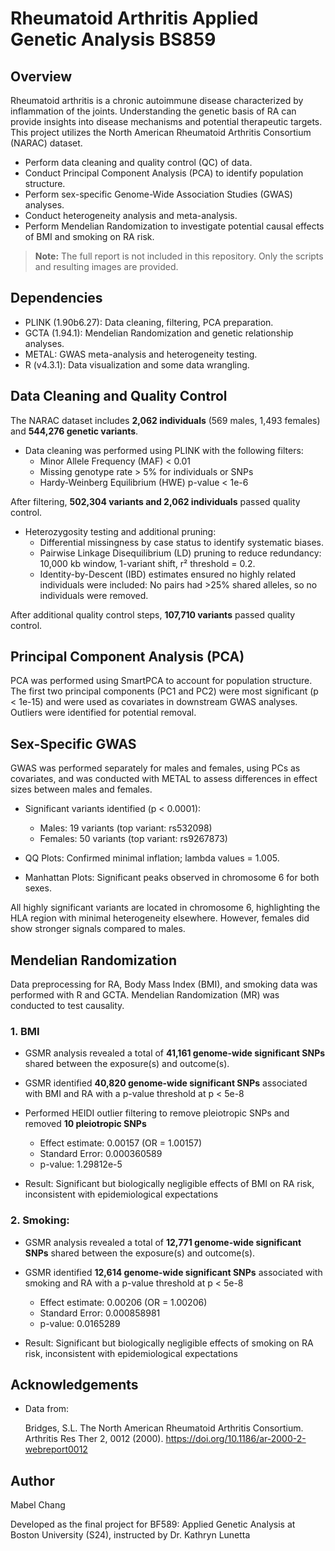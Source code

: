 # Rheumatoid Arthritis Applied Genetic Analysis BS859
## Overview
Rheumatoid arthritis is a chronic autoimmune disease characterized by inflammation of the joints. Understanding the genetic basis of RA can provide insights into disease mechanisms and potential therapeutic targets. This project utilizes the North American Rheumatoid Arthritis Consortium (NARAC) dataset.

* Perform data cleaning and quality control (QC) of data.
* Conduct Principal Component Analysis (PCA) to identify population structure.
* Perform sex-specific Genome-Wide Association Studies (GWAS) analyses.
* Conduct heterogeneity analysis and meta-analysis.
* Perform Mendelian Randomization to investigate potential causal effects of BMI and smoking on RA risk.

> **Note:** The full report is not included in this repository. Only the scripts and resulting images are provided.

## Dependencies
* PLINK (1.90b6.27): Data cleaning, filtering, PCA preparation.
* GCTA (1.94.1): Mendelian Randomization and genetic relationship analyses.
* METAL: GWAS meta-analysis and heterogeneity testing.
* R (v4.3.1): Data visualization and some data wrangling.

## Data Cleaning and Quality Control
The NARAC dataset includes **2,062 individuals** (569 males, 1,493 females) and **544,276 genetic variants**. 

* Data cleaning was performed using PLINK with the following filters:
  * Minor Allele Frequency (MAF) < 0.01  
  * Missing genotype rate > 5% for individuals or SNPs  
  * Hardy-Weinberg Equilibrium (HWE) p-value < 1e-6  

After filtering, **502,304 variants and 2,062 individuals** passed quality control.  

* Heterozygosity testing and additional pruning: 
  * Differential missingness by case status to identify systematic biases.  
  * Pairwise Linkage Disequilibrium (LD) pruning to reduce redundancy: 10,000 kb window, 1-variant shift, r² threshold = 0.2.  
  * Identity-by-Descent (IBD) estimates ensured no highly related individuals were included: No pairs had >25% shared alleles, so no individuals were removed.  
  
After additional quality control steps, **107,710 variants** passed quality control.  

## Principal Component Analysis (PCA)
PCA was performed using SmartPCA to account for population structure. The first two principal components (PC1 and PC2) were most significant (p < 1e-15) and were used as covariates in downstream GWAS analyses. Outliers were identified for potential removal.

## Sex-Specific GWAS
GWAS was performed separately for males and females, using PCs as covariates, and was conducted with METAL to assess differences in effect sizes between males and females.  
* Significant variants identified (p < 0.0001):
  * Males: 19 variants (top variant: rs532098)
  * Females: 50 variants (top variant: rs9267873)

* QQ Plots: Confirmed minimal inflation; lambda values = 1.005.
* Manhattan Plots: Significant peaks observed in chromosome 6 for both sexes.

All highly significant variants are located in chromosome 6, highlighting the HLA region with minimal heterogeneity elsewhere. However, females did show stronger signals compared to males.

## Mendelian Randomization
Data preprocessing for RA, Body Mass Index (BMI), and smoking data was performed with R and GCTA. Mendelian Randomization (MR) was conducted to test causality.

### 1. BMI
* GSMR analysis revealed a total of **41,161 genome-wide significant SNPs** shared between the exposure(s) and outcome(s).
* GSMR identified **40,820 genome-wide significant SNPs** associated with BMI and RA with a p-value threshold at p < 5e-8
* Performed HEIDI outlier filtering to remove pleiotropic SNPs and removed **10 pleiotropic SNPs**

  * Effect estimate: 0.00157 (OR = 1.00157)
  * Standard Error: 0.000360589
  * p-value: 1.29812e-5

* Result: Significant but biologically negligible effects of BMI on RA risk, inconsistent with epidemiological expectations

### 2. Smoking:
* GSMR analysis revealed a total of **12,771 genome-wide significant SNPs** shared between the exposure(s) and outcome(s).
* GSMR identified **12,614 genome-wide significant SNPs** associated with smoking and RA with a p-value threshold at p < 5e-8

  * Effect estimate: 0.00206 (OR = 1.00206)
  * Standard Error: 0.000858981
  * p-value: 0.0165289

* Result: Significant but biologically negligible effects of smoking on RA risk, inconsistent with epidemiological expectations

## Acknowledgements
* Data from:

    Bridges, S.L. The North American Rheumatoid Arthritis Consortium. Arthritis Res Ther 2, 0012 (2000). https://doi.org/10.1186/ar-2000-2-webreport0012

## Author
Mabel Chang

Developed as the final project for BF589: Applied Genetic Analysis at Boston University (S24), instructed by Dr. Kathryn Lunetta
